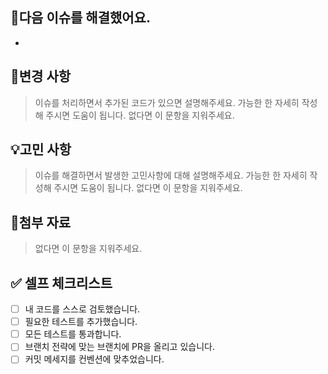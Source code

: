 ## 🔗다음 이슈를 해결했어요.

- 


## 📄변경 사항

> 이슈를 처리하면서 추가된 코드가 있으면 설명해주세요.
> 가능한 한 자세히 작성해 주시면 도움이 됩니다.
> 없다면 이 문항을 지워주세요.


## 💡고민 사항

> 이슈를 해결하면서 발생한 고민사항에 대해 설명해주세요.
> 가능한 한 자세히 작성해 주시면 도움이 됩니다.
> 없다면 이 문항을 지워주세요.


## 📑첨부 자료

> 없다면 이 문항을 지워주세요.


## ✅ 셀프 체크리스트

- [ ] 내 코드를 스스로 검토했습니다.
- [ ] 필요한 테스트를 추가했습니다.
- [ ] 모든 테스트를 통과합니다.
- [ ] 브랜치 전략에 맞는 브랜치에 PR을 올리고 있습니다.
- [ ] 커밋 메세지를 컨벤션에 맞추었습니다.
